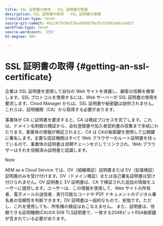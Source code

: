 ```yaml
---
title: SSL 証明書の取得 - SSL 証明書の管理
description: SSL 証明書の取得 - SSL 証明書の管理
translation-type: tm+mt
source-git-commit: 40119f7b3bdf36af668b79afbcb2802a0b2a6033
workflow-type: tm+mt
source-wordcount: '253'
ht-degree: 90%

---
```



# SSL 証明書の取得 {#getting-an-ssl-certificate}

企業は SSL 証明書を使用して自社の Web サイトを保護し、顧客の信頼を確保します。SSL プロトコルを使用するには、Web サーバーが SSL 証明書の使用を要求します。Cloud Manager からは、SSL 証明書や秘密鍵は提供されません。これらは、証明機関（CA）から取得する必要があります。

事業体が CA に証明書を要求すると、CA は検証プロセスを完了します。これは、ドメイン名制御の検証から、会社登録書や加入者契約書の収集まで多岐にわたります。事業体の情報が検証されると、CA は CAの秘密鍵を使用して公開鍵に署名します。主要な認証機関はすべて Web ブラウザーのルート証明書を持っているので、事業体の証明書は&#x200B;*信頼チェーン*&#x200B;を介してリンクされ、Web ブラウザーはそれを信頼済み証明書と認識します。

>[!NOTE]
>AEM as a Cloud Service では、OV（組織検証）証明書または EV（拡張検証）証明書のみを受け付けます。DV（ドメイン検証）または自己署名証明書は受け付けられません。OV 証明書と EV 証明書は、CA で検証された追加の情報をユーザーに提供します。ユーザーは、この情報を使用して、Web サイトの所有者、電子メールの送信者、実行可能なコードや PDF ドキュメントのデジタル署名者の信頼性を判断できます。DV 証明書は一般的なもので、安価です。ただし、これを使用しても、所有権の検証はおこなえません。
>また、証明書は、信頼できる証明機関(CA)のX.509 TLS証明書で、一致する2048ビットRSA秘密鍵が含まれている必要があります。

